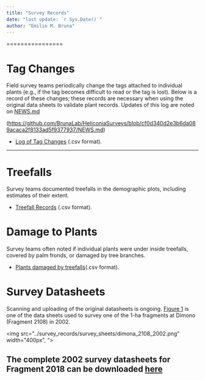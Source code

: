 ```yaml
---
title: "Survey Records"
date: "last update: `r Sys.Date()`"
author: "Emilio M. Bruna"
---
```


================

# Tag Changes 

Field survey teams periodically change the tags attached to individual plants (e.g., if the tag becomes difficult to read or the tag is lost). Below is a record of these changes; these records are necessary when using the original data sheets to validate plant records. Updates of this log are noted on [NEWS.md](/NEWS.md)

(https://github.com/BrunaLab/HeliconiaSurveys/blob/cf0d340d2e3b6da089acaca2f8133ad5f9377937/NEWS.md)  

- [Log of Tag Changes](https://github.com/BrunaLab/HeliconiaSurveys/blob/1649ea958df1fc2da0187693bca40ce38bebb759/survey_clean/tag_changes.csv) (.csv format).

--- 

# Treefalls

Survey teams documented treefalls in the demographic plots, including estimates of their extent.

- [Treefall Records](link) (.csv format).

# Damage to Plants

Survey teams often noted if individual plants were under inside treefalls, covered by palm fronds, or damaged by tree branches. 

- [Plants damaged by treefalls](https://github.com/BrunaLab/HeliconiaSurveys/blob/ca06ba6c501ad2bb6a43c6a6636cb09afccb5614/survey_clean/treefall_impacts.csv)(.csv format).


# Survey Datasheets

Scanning and uploading of the original datasheets is ongoing. [Figure 1](../survey_records/survey_sheets/Dimona1_2108_2002-compressed.pdf) is one of the data sheets used to survey one of the 1-ha fragments at Dimono (Fragment 2108) in 2002.

<img src="../survey_records/survey_sheets/dimona_2108_2002.png" width="400px", ">

The complete 2002 survey datasheets for Fragment 2018 can be downloaded [here](../survey_records/survey_sheets/Dimona1_2108_2002-compressed.pdf)
---
